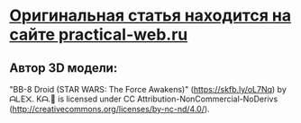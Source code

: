 # [Оригинальная статья находится на сайте practical-web.ru](https://practical-web.ru/3d/kak-dobavit-3d-model-na-sayt-s-vozmozhnostyu-vertet-model-viewer)   

## Автор 3D модели:
"BB-8 Droid (STAR WARS: The Force Awakens)" (https://skfb.ly/oL7Nq) by ᗩᒪE᙭. Kᗩ.🚗 is licensed under CC Attribution-NonCommercial-NoDerivs (http://creativecommons.org/licenses/by-nc-nd/4.0/).
